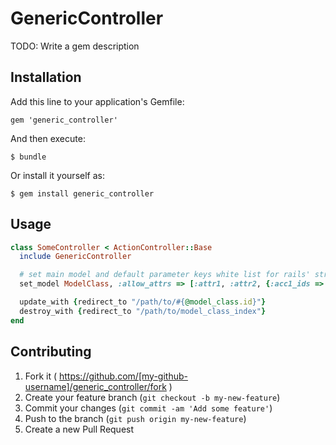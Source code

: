 # GenericController

TODO: Write a gem description

## Installation

Add this line to your application's Gemfile:

    gem 'generic_controller'

And then execute:

    $ bundle

Or install it yourself as:

    $ gem install generic_controller

## Usage

```ruby
class SomeController < ActionController::Base
  include GenericController

  # set main model and default parameter keys white list for rails' strong parameter
  set_model ModelClass, :allow_attrs => [:attr1, :attr2, {:acc1_ids => []}]

  update_with {redirect_to "/path/to/#{@model_class.id}"}
  destroy_with {redirect_to "/path/to/model_class_index"}
end
```

## Contributing

1. Fork it ( https://github.com/[my-github-username]/generic_controller/fork )
2. Create your feature branch (`git checkout -b my-new-feature`)
3. Commit your changes (`git commit -am 'Add some feature'`)
4. Push to the branch (`git push origin my-new-feature`)
5. Create a new Pull Request
